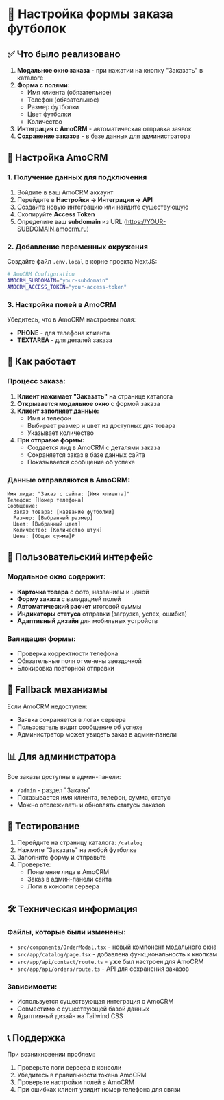 # 🛒 Настройка формы заказа футболок

## ✅ Что было реализовано

1. **Модальное окно заказа** - при нажатии на кнопку "Заказать" в каталоге
2. **Форма с полями:**
   - Имя клиента (обязательное)
   - Телефон (обязательное)
   - Размер футболки
   - Цвет футболки
   - Количество
3. **Интеграция с AmoCRM** - автоматическая отправка заявок
4. **Сохранение заказов** - в базе данных для администратора

## 🔧 Настройка AmoCRM

### 1. Получение данных для подключения

1. Войдите в ваш AmoCRM аккаунт
2. Перейдите в **Настройки → Интеграции → API**
3. Создайте новую интеграцию или найдите существующую
4. Скопируйте **Access Token**
5. Определите ваш **subdomain** из URL (https://YOUR-SUBDOMAIN.amocrm.ru)

### 2. Добавление переменных окружения

Создайте файл `.env.local` в корне проекта NextJS:

```bash
# AmoCRM Configuration
AMOCRM_SUBDOMAIN="your-subdomain"
AMOCRM_ACCESS_TOKEN="your-access-token"
```

### 3. Настройка полей в AmoCRM

Убедитесь, что в AmoCRM настроены поля:
- **PHONE** - для телефона клиента
- **TEXTAREA** - для деталей заказа

## 🚀 Как работает

### Процесс заказа:

1. **Клиент нажимает "Заказать"** на странице каталога
2. **Открывается модальное окно** с формой заказа
3. **Клиент заполняет данные:**
   - Имя и телефон
   - Выбирает размер и цвет из доступных для товара
   - Указывает количество
4. **При отправке формы:**
   - Создается лид в AmoCRM с деталями заказа
   - Сохраняется заказ в базе данных сайта
   - Показывается сообщение об успехе

### Данные отправляются в AmoCRM:

```
Имя лида: "Заказ с сайта: [Имя клиента]"
Телефон: [Номер телефона]
Сообщение: 
  Заказ товара: [Название футболки]
  Размер: [Выбранный размер]
  Цвет: [Выбранный цвет]
  Количество: [Количество штук]
  Цена: [Общая сумма]₽
```

## 📱 Пользовательский интерфейс

### Модальное окно содержит:
- **Карточка товара** с фото, названием и ценой
- **Форму заказа** с валидацией полей
- **Автоматический расчет** итоговой суммы
- **Индикаторы статуса** отправки (загрузка, успех, ошибка)
- **Адаптивный дизайн** для мобильных устройств

### Валидация формы:
- Проверка корректности телефона
- Обязательные поля отмечены звездочкой
- Блокировка повторной отправки

## 🔄 Fallback механизмы

Если AmoCRM недоступен:
- Заявка сохраняется в логах сервера
- Пользователь видит сообщение об успехе
- Администратор может увидеть заказ в админ-панели

## 📊 Для администратора

Все заказы доступны в админ-панели:
- `/admin` - раздел "Заказы"
- Показывается имя клиента, телефон, сумма, статус
- Можно отслеживать и обновлять статусы заказов

## 🧪 Тестирование

1. Перейдите на страницу каталога: `/catalog`
2. Нажмите "Заказать" на любой футболке
3. Заполните форму и отправьте
4. Проверьте:
   - Появление лида в AmoCRM
   - Заказ в админ-панели сайта
   - Логи в консоли сервера

## 🛠 Техническая информация

### Файлы, которые были изменены:
- `src/components/OrderModal.tsx` - новый компонент модального окна
- `src/app/catalog/page.tsx` - добавлена функциональность к кнопкам
- `src/app/api/contact/route.ts` - уже был настроен для AmoCRM
- `src/app/api/orders/route.ts` - API для сохранения заказов

### Зависимости:
- Используется существующая интеграция с AmoCRM
- Совместимо с существующей базой данных
- Адаптивный дизайн на Tailwind CSS

## 📞 Поддержка

При возникновении проблем:
1. Проверьте логи сервера в консоли
2. Убедитесь в правильности токена AmoCRM
3. Проверьте настройки полей в AmoCRM
4. При ошибках клиент увидит номер телефона для связи 